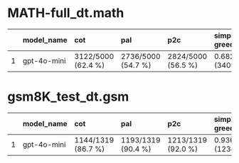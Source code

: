 # MATH-full_dt.math 
|    | model_name   | cot                | pal                | p2c                | simple greedy     | cross_and_mix     | cross_and_mix_with_selection   |
|---:|:-------------|:-------------------|:-------------------|:-------------------|:------------------|:------------------|:-------------------------------|
|  1 | gpt-4o-mini  | 3122/5000 (62.4 %) | 2736/5000 (54.7 %) | 2824/5000 (56.5 %) | 0.682 (3409/5000) | 0.595 (2974/5000) | 0.698 (3491/5000)              |


# gsm8K_test_dt.gsm 
|    | model_name   | cot                | pal                | p2c                | simple greedy     | cross_and_mix    | cross_and_mix_with_selection   |
|---:|:-------------|:-------------------|:-------------------|:-------------------|:------------------|:-----------------|:-------------------------------|
|  1 | gpt-4o-mini  | 1144/1319 (86.7 %) | 1193/1319 (90.4 %) | 1213/1319 (92.0 %) | 0.936 (1234/1319) | 0.94 (1240/1319) | 0.942 (1242/1319)              |


